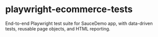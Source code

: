 # playwright-ecommerce-tests
End-to-end Playwright test suite for SauceDemo app, with data-driven tests, reusable page objects, and HTML reporting.
